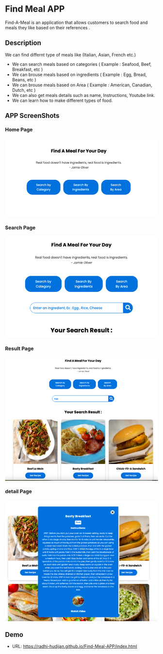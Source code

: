 # Find Meal APP 
Find-A-Meal is an application that allows customers to search food and meals they like based on their references .

## Description

We can find differnt type of meals like (Italian, Asian, French etc.)

- We can search meals based on categories ( Example : Seafood, Beef, Breakfast, etc )
- We can brouse meals based on ingredients ( Example : Egg, Bread, Beans, etc )
- We can brouse meals based on Area ( Example : American, Canadian, Dutch, etc )
- We can also get meals details such as name, Instructions, Youtube link.
- We can learn how to make different types of food.

## APP ScreenShots

### Home Page
![screenshot](screenshots/1.png)

### Search Page
![screenshot](screenshots/2.png)

### Result Page
![screenshot](screenshots/3.png)
### detail Page
![screenshot](screenshots/5.png)


## Demo

- URL: https://radhi-hudijan.github.io/Find-Meal-APP/index.html
